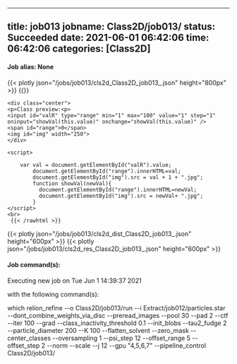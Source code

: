 
---
title: job013
jobname: Class2D/job013/
status: Succeeded
date: 2021-06-01 06:42:06
time: 06:42:06
categories: [Class2D]
---

#### Job alias: None

{{< plotly json="/jobs/job013/cls2d_Class2D_job013_.json" height="800px" >}}
{{<rawhtml >}} 

    <div class="center">
    <p>Class preview:<p>
    <input id="valR" type="range" min="1" max="100" value="1" step="1" oninput="showVal(this.value)" onchange="showVal(this.value)" />
    <span id="range">0</span>
    <img id="img" width="250">
    </div>

    <script>

        var val = document.getElementById("valR").value;
            document.getElementById("range").innerHTML=val;
            document.getElementById("img").src = val + 1 + ".jpg";
            function showVal(newVal){
              document.getElementById("range").innerHTML=newVal;
              document.getElementById("img").src = newVal+ ".jpg";
            }
    </script>
    <br>
     {{< /rawhtml >}}
{{< plotly json="/jobs/job013/cls2d_dist_Class2D_job013_.json" height="600px" >}}
{{< plotly json="/jobs/job013/cls2d_res_Class2D_job013_.json" height="600px" >}}

#### Job command(s):


 
 Executing new job on Tue Jun  1 14:39:37 2021
 
 with the following command(s): 

which relion_refine --o Class2D/job013/run --i Extract/job012/particles.star --dont_combine_weights_via_disc --preread_images  --pool 30 --pad 2  --ctf  --iter 100 --grad --class_inactivity_threshold 0.1  --init_blobs --tau2_fudge 2 --particle_diameter 200 --K 100 --flatten_solvent  --zero_mask  --center_classes  --oversampling 1 --psi_step 12 --offset_range 5 --offset_step 2 --norm --scale  --j 12 --gpu "4,5,6,7"  --pipeline_control Class2D/job013/
 
 


